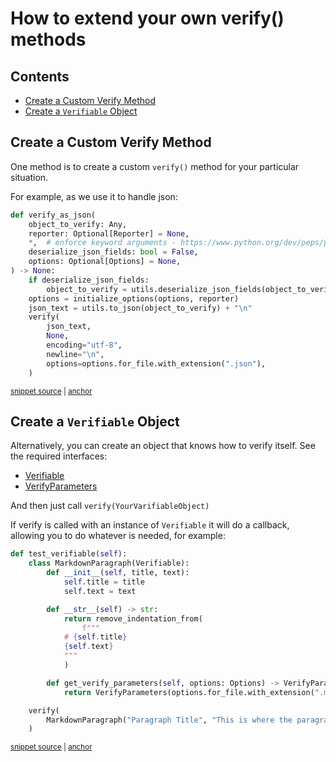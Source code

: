 # How to extend your own verify() methods

<!-- toc -->
## Contents

  * [Create a Custom Verify Method](#create-a-custom-verify-method)
  * [Create a `Verifiable` Object](#create-a-verifiable-object)<!-- endToc -->

## Create a Custom Verify Method

One method is to create a custom `verify()` method for your particular situation.

For example, as we use it to handle json:

<!-- snippet: verify_as_json -->
<a id='snippet-verify_as_json'></a>
```py
def verify_as_json(
    object_to_verify: Any,
    reporter: Optional[Reporter] = None,
    *,  # enforce keyword arguments - https://www.python.org/dev/peps/pep-3102/
    deserialize_json_fields: bool = False,
    options: Optional[Options] = None,
) -> None:
    if deserialize_json_fields:
        object_to_verify = utils.deserialize_json_fields(object_to_verify)
    options = initialize_options(options, reporter)
    json_text = utils.to_json(object_to_verify) + "\n"
    verify(
        json_text,
        None,
        encoding="utf-8",
        newline="\n",
        options=options.for_file.with_extension(".json"),
    )
```
<sup><a href='/approvaltests/approvals.py#L241-L262' title='Snippet source file'>snippet source</a> | <a href='#snippet-verify_as_json' title='Start of snippet'>anchor</a></sup>
<!-- endSnippet -->

## Create a `Verifiable` Object

Alternatively, you can create an object that knows how to verify itself. 
See the required interfaces: 
* [Verifiable](https://github.com/approvals/ApprovalTests.Python/blob/main/approvaltests/core/verifiable.py#L7-L10)
* [VerifyParameters](https://github.com/approvals/ApprovalTests.Python/blob/main/approvaltests/core/verify_parameters.py)

And then just call `verify(YourVarifiableObject)`

If verify is called with an instance of `Verifiable` it will do a callback, allowing you to do whatever is needed,
for example:

<!-- snippet: verifiable_object_example -->
<a id='snippet-verifiable_object_example'></a>
```py
def test_verifiable(self):
    class MarkdownParagraph(Verifiable):
        def __init__(self, title, text):
            self.title = title
            self.text = text

        def __str__(self) -> str:
            return remove_indentation_from(
                f""" 
            # {self.title}
            {self.text}
            """
            )

        def get_verify_parameters(self, options: Options) -> VerifyParameters:
            return VerifyParameters(options.for_file.with_extension(".md"))

    verify(
        MarkdownParagraph("Paragraph Title", "This is where the paragraph text is.")
    )
```
<sup><a href='/tests/test_verify.py#L304-L326' title='Snippet source file'>snippet source</a> | <a href='#snippet-verifiable_object_example' title='Start of snippet'>anchor</a></sup>
<!-- endSnippet -->
  
